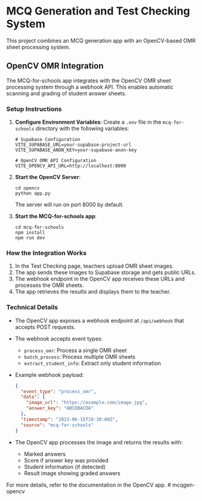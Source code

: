 # MCQ Generation and Test Checking System

This project combines an MCQ generation app with an OpenCV-based OMR sheet processing system.

## OpenCV OMR Integration

The MCQ-for-schools app integrates with the OpenCV OMR sheet processing system through a webhook API. This enables automatic scanning and grading of student answer sheets.

### Setup Instructions

1. **Configure Environment Variables**:
   Create a `.env` file in the `mcq-for-schools` directory with the following variables:
   ```
   # Supabase Configuration
   VITE_SUPABASE_URL=your-supabase-project-url
   VITE_SUPABASE_ANON_KEY=your-supabase-anon-key
   
   # OpenCV OMR API Configuration
   VITE_OPENCV_API_URL=http://localhost:8000
   ```

2. **Start the OpenCV Server**:
   ```
   cd opencv
   python app.py
   ```
   The server will run on port 8000 by default.

3. **Start the MCQ-for-schools app**:
   ```
   cd mcq-for-schools
   npm install
   npm run dev
   ```

### How the Integration Works

1. In the Test Checking page, teachers upload OMR sheet images.
2. The app sends these images to Supabase storage and gets public URLs.
3. The webhook endpoint in the OpenCV app receives these URLs and processes the OMR sheets.
4. The app retrieves the results and displays them to the teacher.

### Technical Details

- The OpenCV app exposes a webhook endpoint at `/api/webhook` that accepts POST requests.
- The webhook accepts event types:
  - `process_omr`: Process a single OMR sheet
  - `batch_process`: Process multiple OMR sheets
  - `extract_student_info`: Extract only student information

- Example webhook payload:
  ```json
  {
    "event_type": "process_omr",
    "data": {
      "image_url": "https://example.com/image.jpg",
      "answer_key": "ABCDBACDA"
    },
    "timestamp": "2023-06-15T10:30:00Z",
    "source": "mcq-for-schools"
  }
  ```

- The OpenCV app processes the image and returns the results with:
  - Marked answers
  - Score if answer key was provided
  - Student information (if detected)
  - Result image showing graded answers

For more details, refer to the documentation in the OpenCV app. #   m c q g e n - o p e n c v  
 